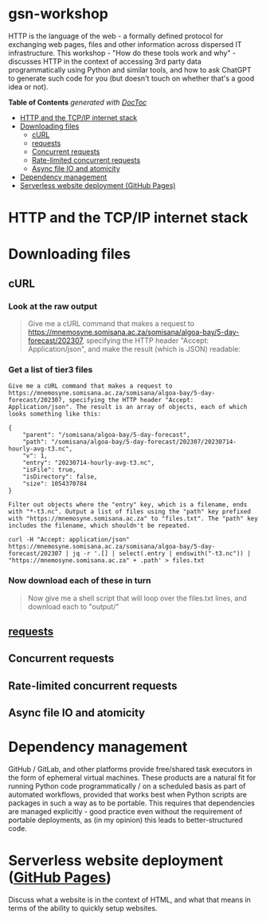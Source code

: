 # gsn-workshop
HTTP is the language of the web - a formally defined protocol for exchanging web pages, files and other information across dispersed IT infrastructure. This workshop - "How do these tools work and why" - discusses HTTP in the context of accessing 3rd party data programmatically using Python and similar tools, and how to ask ChatGPT to generate such code for you (but doesn't touch on whether that's a good idea or not).


<!-- START doctoc generated TOC please keep comment here to allow auto update -->
<!-- DON'T EDIT THIS SECTION, INSTEAD RE-RUN doctoc TO UPDATE -->
**Table of Contents**  *generated with [DocToc](https://github.com/thlorenz/doctoc)*

- [HTTP and the TCP/IP internet stack](#http-and-the-tcpip-internet-stack)
- [Downloading files](#downloading-files)
  - [cURL](#curl)
  - [requests](#requests)
  - [Concurrent requests](#concurrent-requests)
  - [Rate-limited concurrent requests](#rate-limited-concurrent-requests)
  - [Async file IO and atomicity](#async-file-io-and-atomicity)
- [Dependency management](#dependency-management)
- [Serverless website deployment (GitHub Pages)](#serverless-website-deployment-github-pages)

<!-- END doctoc generated TOC please keep comment here to allow auto update -->



# HTTP and the TCP/IP internet stack

# Downloading files

## cURL

### Look at the raw output
> Give me a cURL command that makes a request to https://mnemosyne.somisana.ac.za/somisana/algoa-bay/5-day-forecast/202307, specifying the HTTP header "Accept: Application/json", and make the result (which is JSON) readable:


### Get a list of tier3 files 

```
Give me a cURL command that makes a request to https://mnemosyne.somisana.ac.za/somisana/algoa-bay/5-day-forecast/202307, specifying the HTTP header "Accept: Application/json". The result is an array of objects, each of which looks something like this:

{
    "parent": "/somisana/algoa-bay/5-day-forecast",
    "path": "/somisana/algoa-bay/5-day-forecast/202307/20230714-hourly-avg-t3.nc",
    "v": 1,
    "entry": "20230714-hourly-avg-t3.nc",
    "isFile": true,
    "isDirectory": false,
    "size": 1054370784
}

Filter out objects where the "entry" key, which is a filename, ends with "*-t3.nc". Output a list of files using the "path" key prefixed with "https://mnemosyne.somisana.ac.za" to "files.txt". The "path" key includes the filename, which shouldn't be repeated.

curl -H "Accept: application/json" https://mnemosyne.somisana.ac.za/somisana/algoa-bay/5-day-forecast/202307 | jq -r '.[] | select(.entry | endswith("-t3.nc")) | "https://mnemosyne.somisana.ac.za" + .path' > files.txt

```

### Now download each of these in turn

> Now give me a shell script that will loop over the files.txt lines, and download each to "output/"


## [requests](https://pypi.org/project/requests/)

## Concurrent requests

## Rate-limited concurrent requests

## Async file IO and atomicity

# Dependency management
GitHub / GitLab, and other platforms provide free/shared task executors in the form of ephemeral virtual machines. These products are a natural fit for running Python code programmatically / on a scheduled basis as part of automated workflows, provided that works best when Python scripts are packages in such a way as to be portable. This requires that dependencies are managed explicitly - good practice even without the requirement of portable deployments, as (in my opinion) this leads to better-structured code.
 
# Serverless website deployment ([GitHub Pages](https://pages.github.com/))
Discuss what a website is in the context of HTML, and what that means in terms of the ability to quickly setup websites.